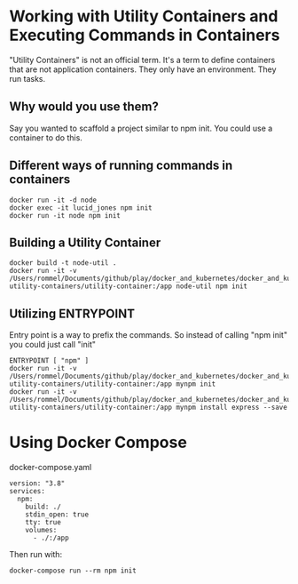 # Working with Utility Containers and Executing Commands in Containers

"Utility Containers" is not an official term. It's a term to define containers that are not
application containers. They only have an environment. They run tasks.

## Why would you use them?

Say you wanted to scaffold a project similar to npm init. You could use a container to do this.

## Different ways of running commands in containers

```shell
docker run -it -d node
docker exec -it lucid_jones npm init
docker run -it node npm init
```

## Building a Utility Container

```shell
docker build -t node-util .
docker run -it -v /Users/rommel/Documents/github/play/docker_and_kubernetes/docker_and_kubernetes_notes/practical_guide/s07-utility-containers/utility-container:/app node-util npm init
```

## Utilizing ENTRYPOINT

Entry point is a way to prefix the commands. So instead of calling "npm init" you could just call "init"
```shell
ENTRYPOINT [ "npm" ]
docker run -it -v /Users/rommel/Documents/github/play/docker_and_kubernetes/docker_and_kubernetes_notes/practical_guide/s07-utility-containers/utility-container:/app mynpm init
docker run -it -v /Users/rommel/Documents/github/play/docker_and_kubernetes/docker_and_kubernetes_notes/practical_guide/s07-utility-containers/utility-container:/app mynpm install express --save
```

# Using Docker Compose

docker-compose.yaml
```shell
version: "3.8"
services: 
  npm:
    build: ./
    stdin_open: true
    tty: true
    volumes:
      - ./:/app
```

Then run with: 
```shell
docker-compose run --rm npm init
```
